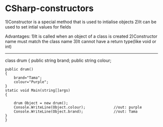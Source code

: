 # CSharp-constructors

1)Constructor is a special method  that is used to intialise objects
2)It can be used to set intial values for fields

Advantages:
1)It is called when an object of a class is created
2)Constructor name must match the class name
3)It cannot have a return type(like void or int)

--------------
 class drum
    {
    public string brand;
    public string colour;
    
    public drum()
    {
        brand="Tama";
        colour="Purple";
    }
    static void Main(string[]args)                        
    {
        
        drum Object = new drum();
        Console.WriteLine(Object.colour);             //out: purple
        Console.WriteLine(Object.brand);              //out: Tama
    }
    }
